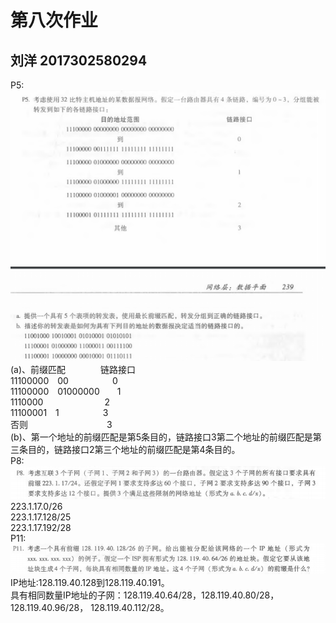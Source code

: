 # 第八次作业
## 刘洋 2017302580294
P5:![P5](./P5.png)<br>
(a)、前缀匹配&emsp;&emsp;&emsp;&emsp;链路接口<br>
11100000&emsp;00&emsp;&emsp;&emsp;&emsp;&emsp;0<br>
11100000&emsp;01000000&emsp;&emsp;1<br>
1110000&emsp;&emsp;&emsp;&emsp;&emsp;&emsp;&emsp;2<br>
11100001&emsp;1&emsp;&emsp;&emsp;&emsp;&emsp;3<br>
否则&emsp;&emsp;&emsp;&emsp;&emsp;&emsp;&emsp;&emsp;&emsp;3<br>
(b)、第一个地址的前缀匹配是第5条目的，链路接口3第二个地址的前缀匹配是第三条目的，链路接口2第三个地址的前缀匹配是第4条目的。<br>
P8:![P8](./P8.png)<br>
223.1.17.0/26<br>
223.1.17.128/25 <br>
223.1.17.192/28 <br>
P11:![P11](./P11.png)<br>
IP地址:128.119.40.128到128.119.40.191。<br>
具有相同数量IP地址的子网：128.119.40.64/28，128.119.40.80/28，128.119.40.96/28， 128.119.40.112/28。<br>
